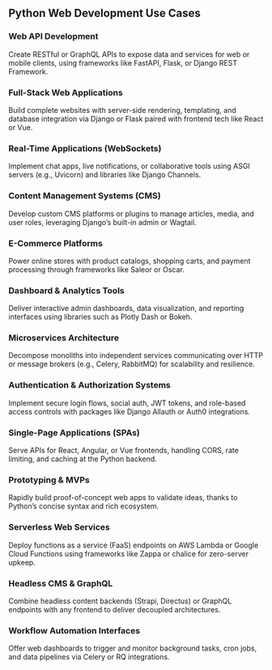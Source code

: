 ## Python Web Development Use Cases

### Web API Development
Create RESTful or GraphQL APIs to expose data and services for web or mobile clients, using frameworks like FastAPI, Flask, or Django REST Framework.

### Full-Stack Web Applications
Build complete websites with server-side rendering, templating, and database integration via Django or Flask paired with frontend tech like React or Vue.

### Real-Time Applications (WebSockets)
Implement chat apps, live notifications, or collaborative tools using ASGI servers (e.g., Uvicorn) and libraries like Django Channels.

### Content Management Systems (CMS)
Develop custom CMS platforms or plugins to manage articles, media, and user roles, leveraging Django’s built-in admin or Wagtail.

### E-Commerce Platforms
Power online stores with product catalogs, shopping carts, and payment processing through frameworks like Saleor or Oscar.

### Dashboard & Analytics Tools
Deliver interactive admin dashboards, data visualization, and reporting interfaces using libraries such as Plotly Dash or Bokeh.

### Microservices Architecture
Decompose monoliths into independent services communicating over HTTP or message brokers (e.g., Celery, RabbitMQ) for scalability and resilience.

### Authentication & Authorization Systems
Implement secure login flows, social auth, JWT tokens, and role-based access controls with packages like Django Allauth or Auth0 integrations.

### Single-Page Applications (SPAs)
Serve APIs for React, Angular, or Vue frontends, handling CORS, rate limiting, and caching at the Python backend.

### Prototyping & MVPs
Rapidly build proof-of-concept web apps to validate ideas, thanks to Python’s concise syntax and rich ecosystem.

### Serverless Web Services
Deploy functions as a service (FaaS) endpoints on AWS Lambda or Google Cloud Functions using frameworks like Zappa or chalice for zero-server upkeep.

### Headless CMS & GraphQL
Combine headless content backends (Strapi, Directus) or GraphQL endpoints with any frontend to deliver decoupled architectures.

### Workflow Automation Interfaces
Offer web dashboards to trigger and monitor background tasks, cron jobs, and data pipelines via Celery or RQ integrations.
